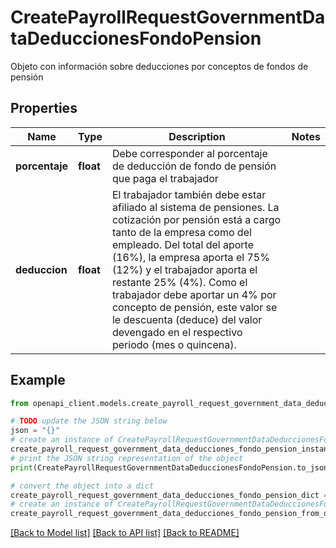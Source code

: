 # CreatePayrollRequestGovernmentDataDeduccionesFondoPension

Objeto con información sobre deducciones por conceptos de fondos de pensión

## Properties

Name | Type | Description | Notes
------------ | ------------- | ------------- | -------------
**porcentaje** | **float** | Debe corresponder al porcentaje de deducción de fondo de pensión que paga el trabajador | 
**deduccion** | **float** | El trabajador también debe estar afiliado al sistema de pensiones. La cotización por pensión está a cargo tanto de la empresa como del empleado. Del total del aporte (16%), la empresa aporta el 75% (12%) y el trabajador aporta el restante 25% (4%). Como el trabajador debe aportar un 4% por concepto de pensión, este valor se le descuenta (deduce) del valor devengado en el respectivo periodo (mes o quincena). | 

## Example

```python
from openapi_client.models.create_payroll_request_government_data_deducciones_fondo_pension import CreatePayrollRequestGovernmentDataDeduccionesFondoPension

# TODO update the JSON string below
json = "{}"
# create an instance of CreatePayrollRequestGovernmentDataDeduccionesFondoPension from a JSON string
create_payroll_request_government_data_deducciones_fondo_pension_instance = CreatePayrollRequestGovernmentDataDeduccionesFondoPension.from_json(json)
# print the JSON string representation of the object
print(CreatePayrollRequestGovernmentDataDeduccionesFondoPension.to_json())

# convert the object into a dict
create_payroll_request_government_data_deducciones_fondo_pension_dict = create_payroll_request_government_data_deducciones_fondo_pension_instance.to_dict()
# create an instance of CreatePayrollRequestGovernmentDataDeduccionesFondoPension from a dict
create_payroll_request_government_data_deducciones_fondo_pension_from_dict = CreatePayrollRequestGovernmentDataDeduccionesFondoPension.from_dict(create_payroll_request_government_data_deducciones_fondo_pension_dict)
```
[[Back to Model list]](../README.md#documentation-for-models) [[Back to API list]](../README.md#documentation-for-api-endpoints) [[Back to README]](../README.md)


